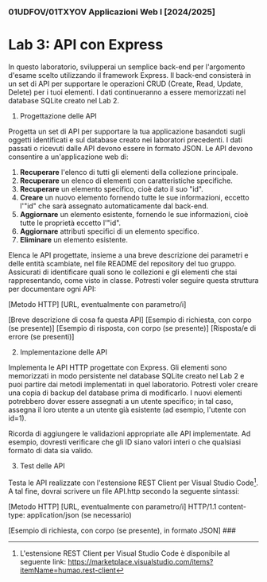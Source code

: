 ﻿### 01UDFOV/01TXYOV Applicazioni Web I [2024/2025] 
# Lab 3: API con Express 
In questo laboratorio, svilupperai un semplice back-end per l'argomento d'esame scelto utilizzando il framework Express. Il back-end consisterà in un set di API per supportare le operazioni CRUD (Create, Read, Update, Delete) per i tuoi elementi. I dati continueranno a essere memorizzati nel database SQLite creato nel Lab 2. 

1. Progettazione delle API 

Progetta un set di API per supportare la tua applicazione basandoti sugli oggetti identificati e sul database creato nei laboratori precedenti. I dati passati o ricevuti dalle API devono essere in formato JSON. Le API devono consentire a un'applicazione web di: 

1. **Recuperare** l'elenco di tutti gli elementi della collezione principale. 
1. **Recuperare** un elenco di elementi con caratteristiche specifiche. 
1. **Recuperare** un elemento specifico, cioè dato il suo "id". 
1. **Creare** un nuovo elemento fornendo tutte le sue informazioni, eccetto l'"id" che sarà assegnato automaticamente dal back-end. 
1. **Aggiornare** un elemento esistente, fornendo le sue informazioni, cioè tutte le proprietà eccetto l'"id". 
1. **Aggiornare** attributi specifici di un elemento specifico. 
1. **Eliminare** un elemento esistente. 

Elenca le API progettate, insieme a una breve descrizione dei parametri e delle entità scambiate, nel file README del repository del tuo gruppo. Assicurati di identificare quali sono le collezioni e gli elementi che stai rappresentando, come visto in classe. Potresti voler seguire questa struttura per documentare ogni API: 

[Metodo HTTP] [URL, eventualmente con parametro/i] 

[Breve descrizione di cosa fa questa API] [Esempio di richiesta, con corpo (se presente)] [Esempio di risposta, con corpo (se presente)] [Risposta/e di errore (se presenti)] 

2. Implementazione delle API 

Implementa le API HTTP progettate con Express. Gli elementi sono memorizzati in modo persistente nel database SQLite creato nel Lab 2 e puoi partire dai metodi implementati in quel laboratorio. Potresti voler creare una copia di backup del database prima di modificarlo. I nuovi elementi potrebbero dover essere assegnati a un utente specifico; in tal caso, assegna il loro utente a un utente già esistente (ad esempio, l'utente con id=1). 

Ricorda di aggiungere le validazioni appropriate alle API implementate. Ad esempio, dovresti verificare che gli ID siano valori interi o che qualsiasi formato di data sia valido. 

3. Test delle API 

Testa le API realizzate con l'estensione REST Client per Visual Studio Code[^1]. A tal fine, dovrai scrivere un file API.http secondo la seguente sintassi: 

[Metodo HTTP] [URL, eventualmente con parametro/i] HTTP/1.1 content-type: application/json (se necessario) 

[Esempio di richiesta, con corpo (se presente), in formato JSON] ###

[^1]: L'estensione REST Client per Visual Studio Code è disponibile al seguente link: <https://marketplace.visualstudio.com/items?itemName=humao.rest-client>